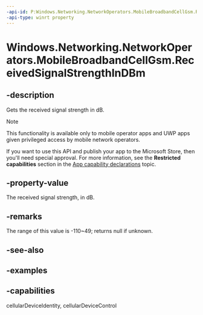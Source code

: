```yaml
---
-api-id: P:Windows.Networking.NetworkOperators.MobileBroadbandCellGsm.ReceivedSignalStrengthInDBm
-api-type: winrt property
---
```


<!-- Property syntax.
public IReference<double> ReceivedSignalStrengthInDBm { get; }
-->

# Windows.Networking.NetworkOperators.MobileBroadbandCellGsm.ReceivedSignalStrengthInDBm

## -description
Gets the received signal strength in dB.

> [!NOTE]
> This functionality is available only to mobile operator apps and UWP apps given privileged access by mobile network operators.
> 
> If you want to use this API and publish your app to the Microsoft Store, then you'll need special approval. For more information, see the **Restricted capabilities** section in the [App capability declarations](/windows/uwp/packaging/app-capability-declarations#restricted-capabilities) topic. 

## -property-value
The received signal strength, in dB.

## -remarks
The range of this value is -110~49; returns null if unknown.

## -see-also

## -examples


## -capabilities
cellularDeviceIdentity, cellularDeviceControl
